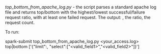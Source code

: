 *top_bottom_from_apache_log.py* - the script parses a standard apache log file and returns top/bottom <selected fields> with the highest/lowest successful/failure request ratio, with at least one failed request.
The output: <selected fields>, the ratio, the request count.

To run:

spark-submit top_bottom_from_apache_log.py <your_access.log> top|bottom ['{"limit":<int>, "select":["<valid_field1>","<valid_field2>"]}']

